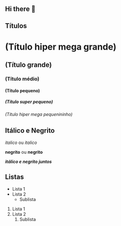 ## Hi there 👋

## Títulos 

# (Título hiper mega grande) 
## (Título grande) 
### (Título médio) 
#### (Título pequeno) 
##### (Título super pequeno) 
###### (Título hiper mega pequenininho) 

## Itálico e Negrito

*italico* ou _italico_

**negrito** ou __negrito__

___itálico e negrito juntos___

## Listas

- Lista 1 
- Lista 2
  - Sublista
	
1. Lista 1 
2. Lista 2
   1. Sublista


<!--
**raissarobadel/raissarobadel** is a ✨ _special_ ✨ repository because its `README.md` (this file) appears on your GitHub profile.

Here are some ideas to get you started:

- 🔭 I’m currently working on ...
- 🌱 I’m currently learning ...
- 👯 I’m looking to collaborate on ...
- 🤔 I’m looking for help with ...
- 💬 Ask me about ...
- 📫 How to reach me: ...
- 😄 Pronouns: ...
- ⚡ Fun fact: ...
-->

